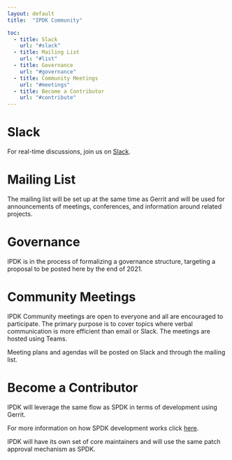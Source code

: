 ```yaml
---
layout: default
title:  "IPDK Community"

toc:
  - title: Slack
    url: "#slack"
  - title: Mailing List 
    url: "#list"
  - title: Governance 
    url: "#governance"
  - title: Community Meetings 
    url: "#meetings"
  - title: Become a Contributor 
    url: "#contribute"
---
```


<a id="slack"></a>
# Slack

For real-time discussions, join us on [Slack](https://join.slack.com/t/ipdkworkspace/shared_invite/zt-xb97bi1d-Q0NY9YC3PYv3LTw~HngVbA).

<a id="list"></a>
# Mailing List

The mailing list will be set up at the same time as Gerrit and will be used for announcements of meetings, conferences, and information around related projects. 

<a id="governance"></a>
# Governance

IPDK is in the process of formalizing a governance structure, targeting a proposal to be posted here by the end of 2021.

<a id="meetings"></a>
# Community Meetings

IPDK Community meetings are open to everyone and all are encouraged to participate. The primary purpose is to cover topics where verbal communication is more efficient than email or Slack. The meetings are hosted using Teams.

Meeting plans and agendas will be posted on Slack and through the mailing list.

<a id="contribute"></a>
# Become a Contributor

IPDK will leverage the same flow as SPDK in terms of development using Gerrit.

For more information on how SPDK development works click [here](https://spdk.io/development/ "SPDK Development").

IPDK will have its own set of core maintainers and will use the same patch approval mechanism as SPDK.

